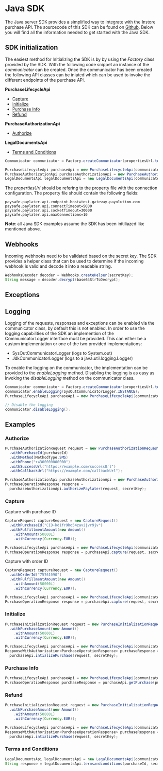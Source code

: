 # Java SDK

The Java server SDK provides a simplified way to integrate with the Instore purchase API. The sourcecode of this SDK can be found on [Github](https://github.com). Below you will find all the information needed to get started with the Java SDK.

## SDK initialization

The easiest method for Initializing the SDK is by by using the *Factory* class provided by the SDK. With the following code snippet an instance of the *communicator* can be created. Once the communicator has been created the following API classes can be iniated which can be used to invoke the different endpoints of the purchase API.

**PurchaseLifecycleApi**
 - [Capture](#capture)
 - [Initialize](#initialize)
 - [Purchase Info](#purchase-info)
 - [Refund](#refund)

**PurchaseAuthorizationApi**
- [Authorize](#authorize)

**LegalDocumentsApi**
- [Terms and Conditions](#terms-and-conditions)

```java
Communicator communicator = Factory.createCommunicator(propertiesUrl.toURI());

PurchaseLifecycleApi purchaseApi = new PurchaseLifecycleApi(communicator);
PurchaseAuthorizationApi purchaseAuthorizationApi = new PurchaseAuthorizationApi(communicator);
LegalDocumentsApi legalDocumentsApi = new LegalDocumentsApi(communicator);
```

The *propertiesUrl* should be refering to the property file with the connection configuration. The property file should contain the following fields:

```
paysafe.paylater.api.endpoint.host=test-gateway.payolution.com
paysafe.paylater.api.connectTimeout=5000
paysafe.paylater.api.socketTimeout=30000
paysafe.paylater.api.maxConnections=10
```

**Note**: all Java SDK examples assume the SDK has been initiliazed like mentioned above.

## Webhooks
Incoming webhooks need to be validated based on the secret key. The SDK provides a helper class that can be used to determine if the incoming webhook is valid and decode it into a readable string.

```java
WebhooksDecoder decoder = Webhooks.createHelper(secretKey);
String message = decoder.decrypt(base64StrToDecrypt);
```

## Exceptions

## Logging
Logging of the requests, responses and exceptions can be enabled via the communicator class, by default this is not enabled. In order to use the logging capabilities of the SDK an implemention of the CommunicatorLogger interface must be provided. This can either be a custom implementation or one of the two provided implementations:

- SysOutCommunicatorLogger (logs to System.out)
- JdkCommunicatorLogger (logs to a java.util.logging.Logger)

To enable the logging on the communicator, the implementation can be provided to the *enableLogging* method. Disabling the logging is as easy as invoking the *disableLogging* method on the communicator class.

```java
Communicator communicator = Factory.createCommunicator(propertiesUrl.toURI());
communicator.enableLogging(SysOutCommunicatorLogger.INSTANCE);
PurchaseLifecycleApi purchaseApi = new PurchaseLifecycleApi(communicator);

// Disable the logging
communicator.disableLogging();
```

## Examples

### Authorize

```java
PurchaseAuthorizationRequest request = new PurchaseAuthorizationRequest()
  .withPurchaseId(purchaseId)
  .withMethod(MethodType.SMS)
  .withPhone("+4300000000000")
  .withSuccessUrl("https://example.com/successUrl")
  .withCallbackUrl("https://example.com/callbackUrl");

PurchaseAuthorizationApi purchaseAuthorizationApi = new PurchaseAuthorizationApi(communicator);
PurchaseOperationResponse response = 
  purchaseAuthorizationApi.authorizePaylater(request, secretKey);
```

### Capture

Capture with purchase ID
```java
CaptureRequest captureRequest = new CaptureRequest()
  .withPurchaseId("CID-kdifr9ho54zavijvr9jv")
  .withFulfillmentAmount(new Amount()
    .withAmount(50000L)
    .withCurrency(Currency.EUR));

PurchaseLifecycleApi purchaseApi = new PurchaseLifecycleApi(communicator);
PurchaseOperationResponse response = purchaseApi.capture(request, secretKey);
```

Capture with order ID
```java
CaptureRequest captureRequest = new CaptureRequest()
  .withOrderId("75761090")
  .withFulfillmentAmount(new Amount()
    .withAmount(50000L)
    .withCurrency(Currency.EUR));

PurchaseLifecycleApi purchaseApi = new PurchaseLifecycleApi(communicator);
PurchaseOperationResponse response = purchaseApi.capture(request, secretKey);
```

### Initialize

```java
PurchaseInitializationRequest request = new PurchaseInitializationRequest()
  .withPurchaseAmount(new Amount()
    .withAmount(50000L)
    .withCurrency(Currency.EUR));

PurchaseLifecycleApi purchaseApi = new PurchaseLifecycleApi(communicator);
ResponseWithAuthorization<PurchaseOperationResponse> purchaseResponse = 
  purchaseApi.intializePurchase(request, secretKey);
```

### Purchase Info
```java
PurchaseLifecycleApi purchaseApi = new PurchaseLifecycleApi(communicator);
PurchaseOperationResponse purchaseResponse = purchaseApi.getPurchase(purchaseId, secretKey);
```

### Refund

```java
PurchaseInitializationRequest request = new PurchaseInitializationRequest()
  .withPurchaseAmount(new Amount()
    .withAmount(50000L)
    .withCurrency(Currency.EUR));

PurchaseLifecycleApi purchaseApi = new PurchaseLifecycleApi(communicator);
ResponseWithAuthorization<PurchaseOperationResponse> purchaseResponse =
  purchaseApi.intializePurchase(request, secretKey);
```

### Terms and Conditions
```java
LegalDocumentsApi legalDocumentsApi = new LegalDocumentsApi(communicator);
String response = legalDocumentsApi.termsandconditions(purchaseId, secretKey);
```